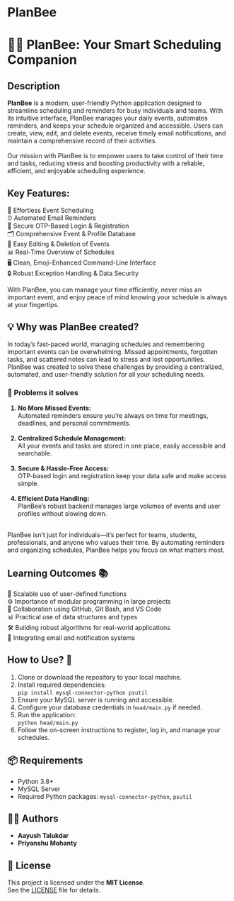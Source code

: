 # PlanBee
<h1>
  🐝📝 PlanBee: Your Smart Scheduling Companion
</h1>

<h2>
  Description
</h2>
<p>
  <b>PlanBee</b> is a modern, user-friendly Python application designed to streamline scheduling and reminders for busy individuals and teams. With its intuitive interface, PlanBee manages your daily events, automates reminders, and keeps your schedule organized and accessible. Users can create, view, edit, and delete events, receive timely email notifications, and maintain a comprehensive record of their activities.
  <br><br>
  Our mission with PlanBee is to empower users to take control of their time and tasks, reducing stress and boosting productivity with a reliable, efficient, and enjoyable scheduling experience.
</p>

<h2>
  Key Features:
</h2>
<p>
📅 Effortless Event Scheduling<br>
⏰ Automated Email Reminders<br>
🔑 Secure OTP-Based Login & Registration<br>
🗂️ Comprehensive Event & Profile Database<br>
📝 Easy Editing & Deletion of Events<br>
📊 Real-Time Overview of Schedules<br>
🖥️ Clean, Emoji-Enhanced Command-Line Interface<br>
🔒 Robust Exception Handling & Data Security<br>
</p>
<p>
  With PlanBee, you can manage your time efficiently, never miss an important event, and enjoy peace of mind knowing your schedule is always at your fingertips.
</p>

<h2>
  💡 Why was PlanBee created?
</h2>
<p>
  In today’s fast-paced world, managing schedules and remembering important events can be overwhelming. Missed appointments, forgotten tasks, and scattered notes can lead to stress and lost opportunities. PlanBee was created to solve these challenges by providing a centralized, automated, and user-friendly solution for all your scheduling needs.
  <h3>
   🔧 Problems it solves
  </h3>
  <ol>
    <b><li>No More Missed Events:</li></b>
    Automated reminders ensure you’re always on time for meetings, deadlines, and personal commitments.<br><br>
    <b><li>Centralized Schedule Management:</li></b>
    All your events and tasks are stored in one place, easily accessible and searchable.<br><br>
    <b><li>Secure & Hassle-Free Access:</li></b>
    OTP-based login and registration keep your data safe and make access simple.<br><br>
    <b><li>Efficient Data Handling:</li></b>
    PlanBee’s robust backend manages large volumes of events and user profiles without slowing down.<br>
  </ol>
  <br>
  PlanBee isn’t just for individuals—it’s perfect for teams, students, professionals, and anyone who values their time. By automating reminders and organizing schedules, PlanBee helps you focus on what matters most.
</p>

<h2>
  Learning Outcomes 📚
</h2>
<p>
  🔄 Scalable use of user-defined functions<br>
  ⚙️ Importance of modular programming in large projects<br>
  🤝 Collaboration using GitHub, Git Bash, and VS Code<br>
  📊 Practical use of data structures and types<br>
  🛠️ Building robust algorithms for real-world applications<br>
  📧 Integrating email and notification systems<br>
</p>

<h2>
  How to Use? 🤔
</h2>
<p>
<ol>
  <li>Clone or download the repository to your local machine.</li>
  <li>Install required dependencies:<br>
    <code>pip install mysql-connector-python psutil</code>
  </li>
  <li>Ensure your MySQL server is running and accessible.</li>
  <li>Configure your database credentials in <code>head/main.py</code> if needed.</li>
  <li>Run the application:<br>
    <code>python head/main.py</code>
  </li>
  <li>Follow the on-screen instructions to register, log in, and manage your schedules.</li>
</ol>
</p>

<h2>
  📦 Requirements
</h2>
<ul>
  <li>Python 3.8+</li>
  <li>MySQL Server</li>
  <li>Required Python packages: <code>mysql-connector-python</code>, <code>psutil</code></li>
</ul>

<h2>
  👨‍💻 Authors
</h2>
<ul>
  <li><b>Aayush Talukdar</b></li>
  <li><b>Priyanshu Mohanty</b></li>
</ul>

<h2>
  📄 License
</h2>
<p>
  This project is licensed under the <b>MIT License</b>.<br>
  See the <a href="LICENSE">LICENSE</a> file for details.
</p>
